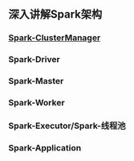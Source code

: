 ## 深入讲解Spark架构

### [Spark-ClusterManager](https://blog.csdn.net/lsshlsw/article/details/52215947)

### Spark-Driver

### Spark-Master

### Spark-Worker

### Spark-Executor/Spark-线程池

### Spark-Application



